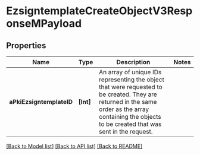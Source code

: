 # EzsigntemplateCreateObjectV3ResponseMPayload

## Properties
Name | Type | Description | Notes
------------ | ------------- | ------------- | -------------
**aPkiEzsigntemplateID** | **[Int]** | An array of unique IDs representing the object that were requested to be created.  They are returned in the same order as the array containing the objects to be created that was sent in the request. | 

[[Back to Model list]](../README.md#documentation-for-models) [[Back to API list]](../README.md#documentation-for-api-endpoints) [[Back to README]](../README.md)


